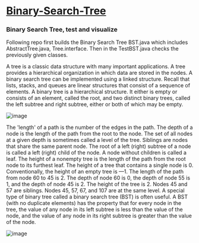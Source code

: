# [Binary-Search-Tree](https://en.wikipedia.org/wiki/Binary_search_tree)
### Binary Search Tree, test and visualize 

Following repo first builds the Binary Search Tree BST.java which includes AbstractTree.java, Tree.interface. Then in the TestBST.java checks the previously given classes.

A tree is a classic data structure with many important applications. A tree provides a hierarchical organization in which data are stored in the nodes. A binary search tree can be implemented using a linked structure. Recall that lists, stacks, and queues are linear structures that consist of a sequence of elements. A binary tree is a hierarchical structure. It either is empty or consists of an element, called the root, and two distinct binary trees, called the left subtree and right subtree, either or both of which may be empty. 

![image](https://user-images.githubusercontent.com/24220136/232390290-0af8bcec-88c9-4bf5-abe1-d1b43a8ec394.png)

The 'length' of a path is the number of the edges in the path. The depth of a node is the length of the path from the root to the node. The set of all nodes at a given depth is sometimes called a level of the tree. Siblings are nodes that share the same parent node. The root of a left (right) subtree of a node is called a left (right) child of the node. A node without children is called a leaf. The height of a nonempty tree is the length of the path from the root node to its furthest leaf. The height of a tree that contains a single node is 0. Conventionally, the height of an empty tree is —1. The length of the path from node 60 to 45 is 2. The depth of node 60 is 0, the depth of node 55 is 1, and the depth of node 45 is 2. The height of the tree is 2.
Nodes 45 and 57 are siblings. Nodes 45, 57, 67, and 107 are at the same level. A special type of binary tree called a binary search tree (BST) is often useful. A BST (with no duplicate elements) has the property that for every node in the tree, the value of any node in its left subtree is less than the value of the node, and the value of any node in its right subtree is greater than the value of the node. 

![image](https://user-images.githubusercontent.com/24220136/232379641-2f371503-f4a3-48cc-a2bc-50ecf3a7294c.png)
